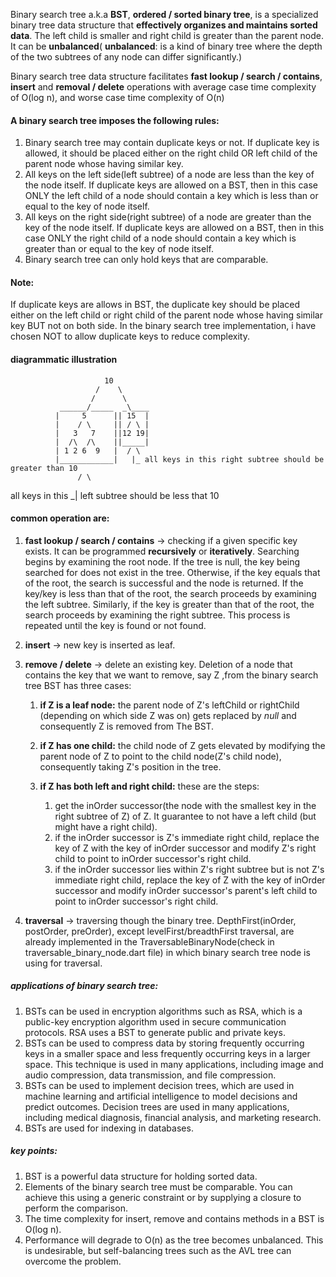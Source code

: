  Binary search tree a.k.a **BST**, **ordered / sorted binary tree**, is a specialized binary tree data structure that **effectively organizes and maintains sorted data**. The left child is smaller and right child is greater than the parent node.  It can be **unbalanced**( **unbalanced**: is a kind of binary tree where the depth of the two subtrees of any node can differ significantly.)
 
 Binary search tree data structure facilitates **fast lookup / search / contains**, **insert** and **removal / delete** operations with average case time complexity of O(log n), and worse case time complexity of O(n)


 #### A binary search tree imposes the following rules:
 1. Binary search tree may contain duplicate keys or not. If duplicate key is allowed, it should be placed either on the right child OR left child of the parent node whose having similar key.
 2. All keys on the left side(left subtree) of a node are less than the key of the node itself. If duplicate keys are allowed on a BST, then in this case ONLY the left child of a node should contain a key which is less than or equal to the key of node itself.
 3. All keys on the right side(right subtree) of a node are greater than the key of the node itself. If duplicate keys are allowed on a BST, then in this case ONLY the right child of a node should contain a key which is greater than or equal to the key of node itself.
 4. Binary search tree can only hold keys that are comparable.

#### Note:
If duplicate keys are allows in BST, the duplicate key should be placed either on the left child or right child of the parent node whose having similar key BUT not on both side.
In the binary search tree implementation, i have chosen NOT to allow duplicate keys to reduce complexity.

#### diagrammatic illustration
                         10
                       /    \
                      /      \
               ______/_____  _\____
              |     5      || 15  |
              |    / \     || / \ |
              |   3   7    ||12 19|
              |  /\  /\    ||_____|  
              | 1 2 6  9   |  / \
              |____________|   |_ all keys in this right subtree should be greater than 10
                   / \
all keys in this _|
left subtree should be less that 10


#### common operation are:
1. **fast lookup / search / contains** -> checking if a given specific key exists. It can be programmed **recursively** or **iteratively**. Searching begins by examining the root node. If the tree is null, the key being searched for does not exist in the tree. Otherwise, if the key equals that of the root, the search is successful and the node is returned. If the key/key is less than that of the root, the search proceeds by examining the left subtree. Similarly, if the key is greater than that of the root, the search proceeds by examining the right subtree. This process is repeated until the key is found or not found.
   
2. **insert** -> new key is inserted as leaf.
   
3. **remove / delete** -> delete an existing key. Deletion of a node that contains the key that we want to remove, say Z ,from the binary search tree BST has three cases:
   1. **if Z is a leaf node:** the parent node of Z's leftChild or rightChild (depending on which side Z was on) gets replaced by *null* and consequently Z is removed from The BST.
   
   2. **if Z has one child:** the child node of Z gets elevated by modifying the parent node of Z to point to the child node(Z's child node), consequently taking Z's position in the tree.
   
   3. **if Z has both left and right child:** these are the steps:
      1. get the inOrder successor(the node with the smallest key in the right subtree of Z) of Z. It guarantee to not have a left child (but might have a right child).
      2. if the inOrder successor is Z's immediate right child, replace the key of Z with the key of inOrder successor and modify Z's right child to point to inOrder successor's right child.
      3. if the inOrder successor lies within Z's right subtree but is not Z's immediate right child, replace the key of Z with the key of inOrder successor and modify inOrder successor's parent's left child to point to inOrder successor's right child.

4. **traversal** -> traversing though the binary tree. DepthFirst(inOrder, postOrder, preOrder), except levelFirst/breadthFirst traversal, are already implemented in the TraversableBinaryNode(check in traversable_binary_node.dart file) in which binary search tree node is using for traversal.
   

##### applications of binary search tree:
1. BSTs can be used in encryption algorithms such as RSA, which is a public-key encryption algorithm used in secure communication protocols. RSA uses a BST to generate public and private keys.
2. BSTs can be used to compress data by storing frequently occurring keys in a smaller space and less frequently occurring keys in a larger space. This technique is used in many applications, including image and audio compression, data transmission, and file compression.
3. BSTs can be used to implement decision trees, which are used in machine learning and artificial intelligence to model decisions and predict outcomes. Decision trees are used in many applications, including medical diagnosis, financial analysis, and marketing research.
4. BSTs are used for indexing in databases.


##### key points:
1. BST is a powerful data structure for holding sorted data.
2. Elements of the binary search tree must be comparable. You can achieve this using a generic constraint or by supplying a closure to perform the comparison.
3. The time complexity for insert, remove and contains methods in a BST is O(log n).
4. Performance will degrade to O(n) as the tree becomes unbalanced. This is undesirable, but self-balancing trees such as the AVL tree can overcome the problem.


